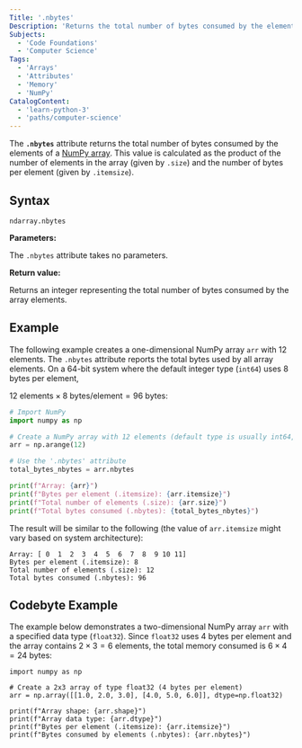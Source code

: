 ```yaml
---
Title: '.nbytes'
Description: 'Returns the total number of bytes consumed by the elements of the array.'
Subjects:
  - 'Code Foundations'
  - 'Computer Science'
Tags:
  - 'Arrays'
  - 'Attributes'
  - 'Memory'
  - 'NumPy'
CatalogContent:
  - 'learn-python-3'
  - 'paths/computer-science'
---
```


The **`.nbytes`** attribute returns the total number of bytes consumed by the elements of a [NumPy array](https://www.codecademy.com/resources/docs/numpy/ndarray). This value is calculated as the product of the number of elements in the array (given by `.size`) and the number of bytes per element (given by `.itemsize`).

## Syntax

```pseudo
ndarray.nbytes
```

**Parameters:**

The `.nbytes` attribute takes no parameters.

**Return value:**

Returns an integer representing the total number of bytes consumed by the array elements.

## Example

The following example creates a one-dimensional NumPy array `arr` with 12 elements. The `.nbytes` attribute reports the total bytes used by all array elements. On a 64-bit system where the default integer type (`int64`) uses 8 bytes per element,

$12 \text{ elements} \times 8 \text{ bytes}/\text{element} = 96 \text{ bytes}$:

```py
# Import NumPy
import numpy as np

# Create a NumPy array with 12 elements (default type is usually int64, or 8 bytes per item)
arr = np.arange(12)

# Use the '.nbytes' attribute
total_bytes_nbytes = arr.nbytes

print(f"Array: {arr}")
print(f"Bytes per element (.itemsize): {arr.itemsize}")
print(f"Total number of elements (.size): {arr.size}")
print(f"Total bytes consumed (.nbytes): {total_bytes_nbytes}")
```

The result will be similar to the following (the value of `arr.itemsize` might vary based on system architecture):

```shell
Array: [ 0  1  2  3  4  5  6  7  8  9 10 11]
Bytes per element (.itemsize): 8
Total number of elements (.size): 12
Total bytes consumed (.nbytes): 96
```

## Codebyte Example

The example below demonstrates a two-dimensional NumPy array `arr` with a specified data type (`float32`). Since `float32` uses 4 bytes per element and the array contains $2 \times 3 = 6$ elements, the total memory consumed is $6 \times 4 = 24$ bytes:

```codebyte/python
import numpy as np

# Create a 2x3 array of type float32 (4 bytes per element)
arr = np.array([[1.0, 2.0, 3.0], [4.0, 5.0, 6.0]], dtype=np.float32)

print(f"Array shape: {arr.shape}")
print(f"Array data type: {arr.dtype}")
print(f"Bytes per element (.itemsize): {arr.itemsize}")
print(f"Bytes consumed by elements (.nbytes): {arr.nbytes}")
```
